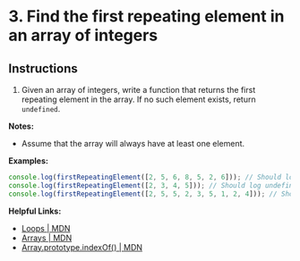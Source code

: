 # 3. Find the first repeating element in an array of integers

## Instructions

1. Given an array of integers, write a function that returns the first repeating element in the array. If no such element exists, return `undefined`.

**Notes:**

- Assume that the array will always have at least one element.

**Examples:**

```javascript
console.log(firstRepeatingElement([2, 5, 6, 8, 5, 2, 6])); // Should log 5
console.log(firstRepeatingElement([2, 3, 4, 5])); // Should log undefined
console.log(firstRepeatingElement([2, 5, 5, 2, 3, 5, 1, 2, 4])); // Should log 5
```

**Helpful Links:**

- [Loops | MDN](https://developer.mozilla.org/en-US/docs/Web/JavaScript/Guide/Loops_and_iteration)
- [Arrays | MDN](https://developer.mozilla.org/en-US/docs/Web/JavaScript/Reference/Global_Objects/Array)
- [Array.prototype.indexOf() | MDN](https://developer.mozilla.org/en-US/docs/Web/JavaScript/Reference/Global_Objects/Array/indexOf)
